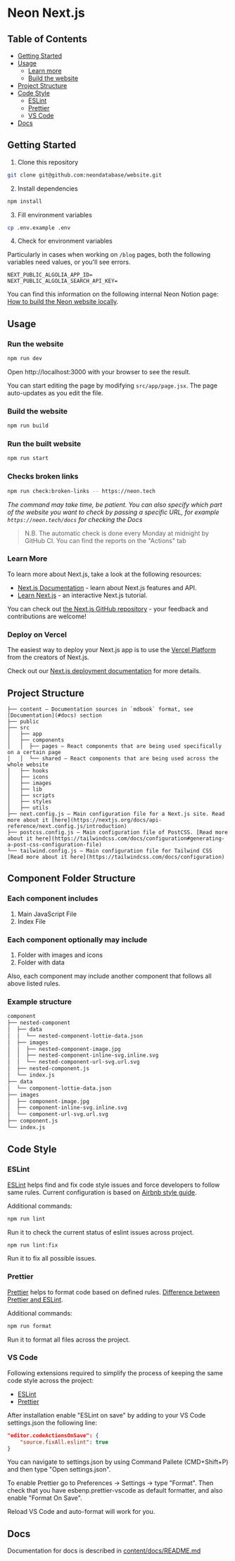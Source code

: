 # Neon Next.js

## Table of Contents

- [Getting Started](#getting-started)
- [Usage](#usage)
  - [Learn more](#learn-more)
  - [Build the website](#deploy-on-vercel)
- [Project Structure](#project-structure)
- [Code Style](#code-style)
  - [ESLint](#eslint)
  - [Prettier](#prettier)
  - [VS Code](#vs-code)
- [Docs](#docs)

## Getting Started

1. Clone this repository

```bash
git clone git@github.com:neondatabase/website.git
```

2. Install dependencies

```bash
npm install
```

3. Fill environment variables

```bash
cp .env.example .env
```

4. Check for environment variables

Particularly in cases when working on `/blog` pages, both the following variables need values, or you'll see errors.

```
NEXT_PUBLIC_ALGOLIA_APP_ID=
NEXT_PUBLIC_ALGOLIA_SEARCH_API_KEY=
```

You can find this information on the following internal Neon Notion page: [How to build the Neon website locally](https://www.notion.so/neondatabase/How-to-build-the-Neon-website-locally-b5fc26e020d14b6eb90fdd6f41e29db4#03975baa5bdb436bbd67553da064b541).

## Usage

### Run the website

```bash
npm run dev
```

Open http://localhost:3000 with your browser to see the result.

You can start editing the page by modifying `src/app/page.jsx`. The page auto-updates as you edit the file.

### Build the website

```bash
npm run build
```

### Run the built website

```bash
npm run start
```

### Checks broken links

```bash
npm run check:broken-links -- https://neon.tech
```

_The command may take time, be patient. You can also specify which part of the website you want to check by passing a specific URL, for example `https://neon.tech/docs` for checking the Docs_

> N.B. The automatic check is done every Monday at midnight by GitHub CI. You can find the reports on the "Actions" tab

### Learn More

To learn more about Next.js, take a look at the following resources:

- [Next.js Documentation](https://nextjs.org/docs) - learn about Next.js features and API.
- [Learn Next.js](https://nextjs.org/learn) - an interactive Next.js tutorial.

You can check out [the Next.js GitHub repository](https://github.com/vercel/next.js/) - your feedback and contributions are welcome!

### Deploy on Vercel

The easiest way to deploy your Next.js app is to use the [Vercel Platform](https://vercel.com/import?utm_medium=default-template&filter=next.js&utm_source=create-next-app&utm_campaign=create-next-app-readme) from the creators of Next.js.

Check out our [Next.js deployment documentation](https://nextjs.org/docs/deployment) for more details.

## Project Structure

```text
├── content — Documentation sources in `mdbook` format, see [Documentation](#docs) section
├── public
├── src
│   ├── app
│   ├── components
│   │  ├── pages — React components that are being used specifically on a certain page
│   │  └── shared — React components that are being used across the whole website
│   ├── hooks
│   ├── icons
│   ├── images
│   ├── lib
│   ├── scripts
│   ├── styles
│   ├── utils
├── next.config.js — Main configuration file for a Next.js site. Read more about it [here](https://nextjs.org/docs/api-reference/next.config.js/introduction)
├── postcss.config.js — Main configuration file of PostCSS. [Read more about it here](https://tailwindcss.com/docs/configuration#generating-a-post-css-configuration-file)
└── tailwind.config.js — Main configuration file for Tailwind CSS [Read more about it here](https://tailwindcss.com/docs/configuration)
```

## Component Folder Structure

### Each component includes

1. Main JavaScript File
2. Index File

### Each component optionally may include

1. Folder with images and icons
2. Folder with data

Also, each component may include another component that follows all above listed rules.

### Example structure

```bash
component
├── nested-component
│  ├── data
│  │  └── nested-component-lottie-data.json
│  ├── images
│  │  ├── nested-component-image.jpg
│  │  ├── nested-component-inline-svg.inline.svg
│  │  └── nested-component-url-svg.url.svg
│  ├── nested-component.js
│  └── index.js
├── data
│  └── component-lottie-data.json
├── images
│  ├── component-image.jpg
│  ├── component-inline-svg.inline.svg
│  └── component-url-svg.url.svg
├── component.js
└── index.js
```

## Code Style

### ESLint

[ESLint](https://eslint.org/) helps find and fix code style issues and force developers to follow same rules. Current configuration is based on [Airbnb style guide](https://github.com/airbnb/javascript).

Additional commands:

```bash
npm run lint
```

Run it to check the current status of eslint issues across project.

```bash
npm run lint:fix
```

Run it to fix all possible issues.

### Prettier

[Prettier](https://prettier.io/) helps to format code based on defined rules. [Difference between Prettier and ESLint](https://prettier.io/docs/en/comparison.html).

Additional commands:

```bash
npm run format
```

Run it to format all files across the project.

### VS Code

Following extensions required to simplify the process of keeping the same code style across the project:

- [ESLint](https://marketplace.visualstudio.com/items?itemName=dbaeumer.vscode-eslint)
- [Prettier](https://marketplace.visualstudio.com/items?itemName=esbenp.prettier-vscode)

After installation enable "ESLint on save" by adding to your VS Code settings.json the following line:

```json
"editor.codeActionsOnSave": {
    "source.fixAll.eslint": true
}
```

You can navigate to settings.json by using Command Pallete (CMD+Shift+P) and then type "Open settings.json".

To enable Prettier go to Preferences -> Settings -> type "Format". Then check that you have esbenp.prettier-vscode as default formatter, and also enable "Format On Save".

Reload VS Code and auto-format will work for you.

## Docs

Documentation for docs is described in [content/docs/README.md](./content/docs/README.md)
